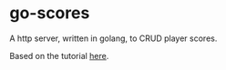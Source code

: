# go-scores

A http server, written in golang, to CRUD player scores. 

Based on the tutorial [here](https://quii.gitbook.io/learn-go-with-tests/build-an-application/app-intro).
